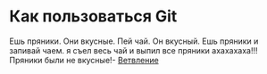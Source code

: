 # Как пользоваться Git
Ешь пряники. Они вкусные.
Пей чай. Он вкусный. 
Ешь пряники и запивай чаем.
я съел весь чай и выпил все пряники ахахахаха!!!
Пряники были не вкусные!- [Ветвление](./branch_help.md)
